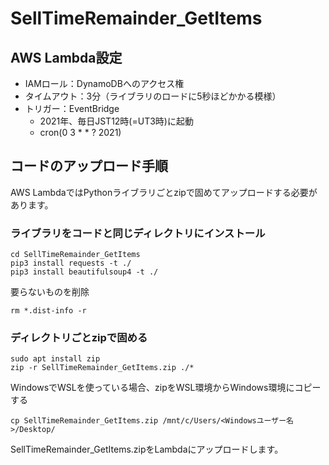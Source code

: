 # SellTimeRemainder_GetItems
## AWS Lambda設定
- IAMロール：DynamoDBへのアクセス権
- タイムアウト：3分（ライブラリのロードに5秒ほどかかる模様）
- トリガー：EventBridge
  - 2021年、毎日JST12時(=UT3時)に起動
  - cron(0 3 * * ? 2021)

## コードのアップロード手順
AWS LambdaではPythonライブラリごとzipで固めてアップロードする必要があります。
### ライブラリをコードと同じディレクトリにインストール
```
cd SellTimeRemainder_GetItems
pip3 install requests -t ./
pip3 install beautifulsoup4 -t ./
```
要らないものを削除
```
rm *.dist-info -r
```
### ディレクトリごとzipで固める
```
sudo apt install zip
zip -r SellTimeRemainder_GetItems.zip ./*
```

WindowsでWSLを使っている場合、zipをWSL環境からWindows環境にコピーする
```
cp SellTimeRemainder_GetItems.zip /mnt/c/Users/<Windowsユーザー名>/Desktop/
```
SellTimeRemainder_GetItems.zipをLambdaにアップロードします。